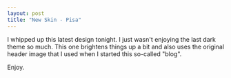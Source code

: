 ```yaml
---
layout: post
title: "New Skin - Pisa"
---
```


<p>I whipped up this latest design tonight.  I just wasn't enjoying the last dark theme so much.  This one brightens things up a bit and also uses the original header image that I used when I started this so-called "blog".</p>
  
<p>Enjoy.</p>
 
